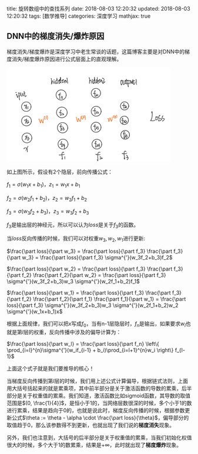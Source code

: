 title: 旋转数组中的查找系列
date: 2018-08-03 12:20:32
updated: 2018-08-03 12:20:32
tags: [数学推导]
categories: 深度学习
mathjax: true

## DNN中的梯度消失/爆炸原因

梯度消失/梯度爆炸是深度学习中老生常谈的话题，这篇博客主要是对DNN中的梯度消失/梯度爆炸原因进行公式层面上的直观理解。

![1563957116984](../images/DNN等梯度消失之_1.png)

如上图所示，假设有2个隐层，前向传播公式：

$f_1 = \sigma(w_1x+b_1)，z_1 = w_1x+b_1$

$f_2 = \sigma(w_2f_1+b_2)，z_2 = w_2f_1+b_2$

$f_3 = \sigma(w_3f_2+b_3)，z_3 = w_3f_2+b_3$

$f_3$是输出层的神经元，所以可以认为$loss$是关于$f_3$的函数。

当$loss$反向传播的时候，我们可以对权重$w_3, w_2, w_1$进行更新:

$\frac{\part loss}{\part w_3} = \frac{\part loss}{\part f_3}  \frac{\part f_3}{\part w_3} = \frac{\part loss}{\part f_3} \sigma^{'}(w_3f_2+b_3)f_2$

$\frac{\part loss}{\part w_2} = \frac{\part loss}{\part f_3}  \frac{\part f_3}{\part f_2} \frac{\part f_2}{\part w_2} = \frac{\part loss}{\part f_3} \sigma^{'}(w_3f_2+b_3)w_3 \sigma^{'}(w_2f_1+b_2)f_1$

$\frac{\part loss}{\part w_1} = \frac{\part loss}{\part f_3}  \frac{\part f_3}{\part f_2} \frac{\part f_2}{\part f_1} \frac{\part f_1}{\part w_1} = \frac{\part loss}{\part f_3} \sigma^{'}(w_3f_2+b_3)w_3 \sigma^{'}(w_2f_1+b_2)w_2 \sigma^{'}(w_1x+b_1)x$

根据上面规律，我们可以把$x$写成$f_0$，当有n-1层隐层时，$f_n$是输出，如果要求$w_l$也就是第$l$层的权重，反向传播中涉及的偏导计算为：

$\frac{\part loss}{\part w_l} = \frac{\part loss}{\part f_n} \left\{ \prod_{i=l}^{n}\sigma^{'}(w_if_{i-1} + b_i)\prod_{i=l+1}^{n}w_i \right\} f_{l-1}$

上面这个式子就是我们要推导的核心！

当梯度反向传播到第$l$层的时候，我们用上述公式计算偏导，根据链式法则，上面用大括号括起来的就是累乘项，其中前半部分是关于激活函数的导数的累乘，后半部分是关于权重值的累乘。我们知道，激活函数比如sigmoid函数，其导数的取值范围是$(0, \frac{1}{4}]$，是恒小于1的，当网络层数很深的时候，多个小于1的数进行累乘，结果是趋向于0的，也就是说此时，梯度反向传播的时候，根据参数更新公式$\theta := \theta - \alpha \cdot \frac{\part loss}{\theta}$，偏导部分的取值趋于0，那么该参数得不到更新，也就出现了我们说的**梯度消失**现象。

另外，我们也注意到，大括号的后半部分是关于权重值的累乘，当我们初始化权值很大的时候，多个大于1的数累乘，结果是$+\infty$，此时就出现了**梯度爆炸**现象。

